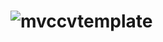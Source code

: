 # ![mvccvtemplate](https://github.com/user-attachments/assets/40237e6c-09e1-46bc-8baf-4b79716fb185)
